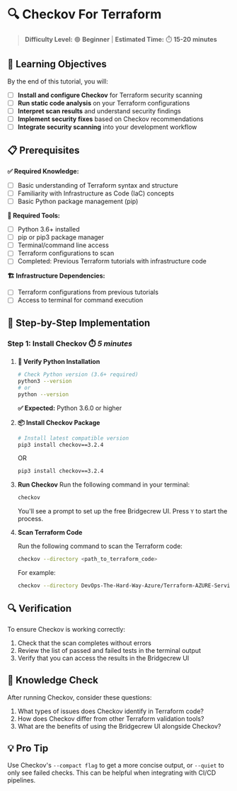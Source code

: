 
# 🔍 Checkov For Terraform

> **Difficulty Level:** 🟢 **Beginner** | **Estimated Time:** ⏱️ **15-20 minutes**

## 🎯 **Learning Objectives**

By the end of this tutorial, you will:
- [ ] **Install and configure Checkov** for Terraform security scanning
- [ ] **Run static code analysis** on your Terraform configurations
- [ ] **Interpret scan results** and understand security findings
- [ ] **Implement security fixes** based on Checkov recommendations
- [ ] **Integrate security scanning** into your development workflow

## 📋 **Prerequisites**

**✅ Required Knowledge:**
- [ ] Basic understanding of Terraform syntax and structure
- [ ] Familiarity with Infrastructure as Code (IaC) concepts
- [ ] Basic Python package management (pip)

**🔧 Required Tools:**
- [ ] Python 3.6+ installed
- [ ] pip or pip3 package manager
- [ ] Terminal/command line access
- [ ] Terraform configurations to scan
- [ ] Completed: Previous Terraform tutorials with infrastructure code

**🏗️ Infrastructure Dependencies:**
- [ ] Terraform configurations from previous tutorials
- [ ] Access to terminal for command execution

## 🚀 **Step-by-Step Implementation**

### **Step 1: Install Checkov** ⏱️ *5 minutes*

1. **🐍 Verify Python Installation**
   ```bash
   # Check Python version (3.6+ required)
   python3 --version
   # or
   python --version
   ```
   **✅ Expected:** Python 3.6.0 or higher

2. **📦 Install Checkov Package**
   ```bash
   # Install latest compatible version
   pip3 install checkov==3.2.4
   ```

    OR
    
    ```bash
    pip3 install checkov==3.2.4
    ```

2. **Run Checkov**
    Run the following command in your terminal:
    ```bash
    checkov
    ```
    You'll see a prompt to set up the free Bridgecrew UI. Press `Y` to start the process.

3. **Scan Terraform Code**

    Run the following command to scan the Terraform code:
    ```bash
    checkov --directory <path_to_terraform_code>
    ```

    For example:
    ```bash
    checkov --directory DevOps-The-Hard-Way-Azure/Terraform-AZURE-Services-Creation/1-acr
    ```

## 🔍 Verification

To ensure Checkov is working correctly:
1. Check that the scan completes without errors
2. Review the list of passed and failed tests in the terminal output
3. Verify that you can access the results in the Bridgecrew UI

## 🧠 Knowledge Check

After running Checkov, consider these questions:
1. What types of issues does Checkov identify in Terraform code?
2. How does Checkov differ from other Terraform validation tools?
3. What are the benefits of using the Bridgecrew UI alongside Checkov?

## 💡 Pro Tip

Use Checkov's `--compact flag` to get a more concise output, or `--quiet` to only see failed checks. This can be helpful when integrating with CI/CD pipelines.